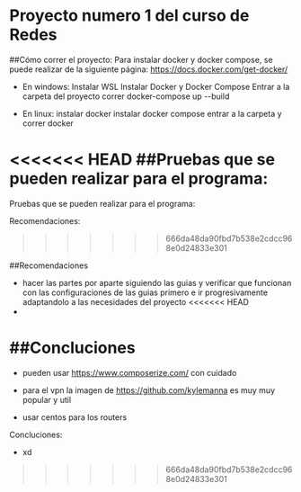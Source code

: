 # Proyecto numero 1 del curso de Redes

##Cómo correr el proyecto:
Para instalar docker y docker compose, se puede realizar de la siguiente página: https://docs.docker.com/get-docker/

- En windows:
    Instalar WSL
    Instalar Docker y Docker Compose
    Entrar a la carpeta del proyecto
    correr docker-compose up --build

- En linux:
    instalar docker
    instalar docker compose
    entrar a la carpeta y correr docker

<<<<<<< HEAD
##Pruebas que se pueden realizar para el programa:
=======
Pruebas que se pueden realizar para el programa:

Recomendaciones:
>>>>>>> 666da48da90fbd7b538e2cdcc968e0d24833e301

##Recomendaciones
- hacer las partes por aparte siguiendo las guias y verificar que funcionan con las configuraciones de las guias primero e ir progresivamente adaptandolo a las necesidades del proyecto
<<<<<<< HEAD
- 

##Concluciones
=======

- pueden usar <https://www.composerize.com/> con cuidado

- para el vpn la imagen de <https://github.com/kylemanna> es muy muy popular y util

- usar centos para los routers

Concluciones:

- xd
>>>>>>> 666da48da90fbd7b538e2cdcc968e0d24833e301
